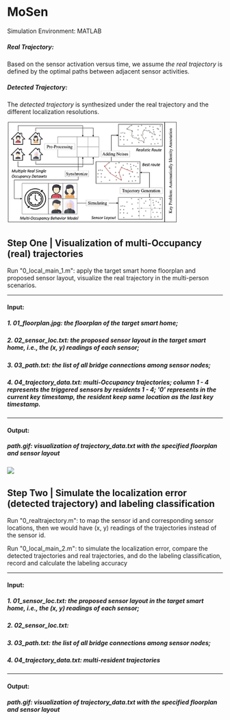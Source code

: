 # MoSen

Simulation Environment: MATLAB

##### Real Trajectory: 

Based on the sensor activation versus time, we assume *the real trajectory* is defined by the optimal paths between adjacent sensor activities. 

##### Detected Trajectory:

The *detected trajectory* is synthesized under the real trajectory and the different localization resolutions. 

<img src="architecture2.jpg" width="400"/>

## Step One | Visualization of multi-Occupancy (real) trajectories

Run "0_local_main_1.m": apply the target smart home floorplan and proposed sensor layout, visualize the real trajectory in the multi-person scenarios.

---

#### Input:
##### 1. 01_floorplan.jpg: the floorplan of the target smart home;
##### 2. 02_sensor_loc.txt: the proposed sensor layout in the target smart home, i.e., the (x, y) readings of each sensor;
##### 3. 03_path.txt: the list of all bridge connections among sensor nodes;
##### 4. 04_trajectory_data.txt: multi-Occupancy trajectories; column 1 - 4 represents the triggered sensors by residents 1 - 4; '0' represents in the current key timestamp, the resident keep same location as the last key timestamp.

-------

#### Output:
##### path.gif: visualization of trajectory_data.txt with the specified floorplan and sensor layout

<img src="path.gif" width="400"/>

## Step Two | Simulate the localization error (detected trajectory) and labeling classification

Run "0_realtrajectory.m": to map the sensor id and corresponding sensor locations, then we would have (x, y) readings of the trajectories instead of the sensor id. 

Run "0_local_main_2.m": to simulate the localization error, compare the detected trajectories and real trajectories, and do the labeling classification, record and calculate the labeling accuracy

---

#### Input:
##### 1. 01_sensor_loc.txt: the proposed sensor layout in the target smart home, i.e., the (x, y) readings of each sensor;
##### 2. 02_sensor_loc.txt: 
##### 3. 03_path.txt: the list of all bridge connections among sensor nodes;
##### 4. 04_trajectory_data.txt: multi-resident trajectories

-------

#### Output:
##### path.gif: visualization of trajectory_data.txt with the specified floorplan and sensor layout
